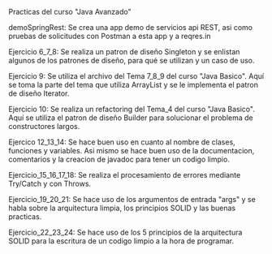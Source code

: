 Practicas del curso "Java Avanzado"

demoSpringRest: Se crea una app demo de servicios api REST, asi como pruebas de solicitudes con Postman a esta app y a reqres.in

Ejercicio 6_7_8: Se realiza un patron de diseño Singleton y se enlistan algunos de los patrones de diseño, para qué se utilizan y un caso de uso.

Ejercicio 9: Se utiliza el archivo del Tema 7_8_9 del curso "Java Basico". Aquí se toma la parte del tema que utiliza ArrayList y se le implementa el patron de diseño Iterator.

Ejercicio 10: Se realiza un refactoring del Tema_4 del curso "Java Basico". Aquí se utiliza el patron de diseño Builder para solucionar el problema de constructores largos.

Ejercico 12_13_14: Se hace buen uso en cuanto al nombre de clases, funciones y variables. Asi mismo se hace buen uso de la documentacion, comentarios y la creacion de javadoc para tener un codigo limpio.

Ejercicio_15_16_17_18: Se realiza el procesamiento de errores mediante Try/Catch y con Throws.

Ejercicio_19_20_21: Se hace uso de los argumentos de entrada "args" y se habla sobre la arquitectura limpia, los principios SOLID y las buenas practicas.

Ejercicio_22_23_24: Se hace uso de los 5 principios de la arquitectura SOLID para la escritura de un codigo limpio a la hora de programar.
